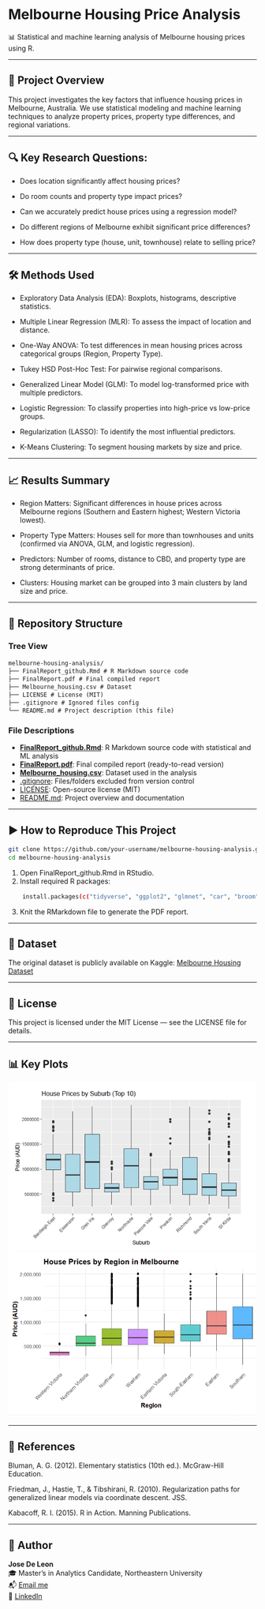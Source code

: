 # Melbourne Housing Price Analysis

📊 Statistical and machine learning analysis of Melbourne housing prices using R.

---

## 📌 Project Overview

This project investigates the key factors that influence housing prices in Melbourne, Australia.
We use statistical modeling and machine learning techniques to analyze property prices, property type differences, and regional variations.

---

## 🔍 Key Research Questions:

- Does location significantly affect housing prices?

- Do room counts and property type impact prices?

- Can we accurately predict house prices using a regression model?

- Do different regions of Melbourne exhibit significant price differences?

- How does property type (house, unit, townhouse) relate to selling price?

---

## 🛠 Methods Used

- Exploratory Data Analysis (EDA): Boxplots, histograms, descriptive statistics.

- Multiple Linear Regression (MLR): To assess the impact of location and distance.

- One-Way ANOVA: To test differences in mean housing prices across categorical groups (Region, Property Type).

- Tukey HSD Post-Hoc Test: For pairwise regional comparisons.

- Generalized Linear Model (GLM): To model log-transformed price with multiple predictors.

- Logistic Regression: To classify properties into high-price vs low-price groups.

- Regularization (LASSO): To identify the most influential predictors.

- K-Means Clustering: To segment housing markets by size and price.

---

## 📈 Results Summary

- Region Matters: Significant differences in house prices across Melbourne regions (Southern and Eastern highest; Western Victoria lowest).

- Property Type Matters: Houses sell for more than townhouses and units (confirmed via ANOVA, GLM, and logistic regression).

- Predictors: Number of rooms, distance to CBD, and property type are strong determinants of price.

- Clusters: Housing market can be grouped into 3 main clusters by land size and price.

---

## 📂 Repository Structure
### Tree View
```
melbourne-housing-analysis/
├── FinalReport_github.Rmd # R Markdown source code
├── FinalReport.pdf # Final compiled report
├── Melbourne_housing.csv # Dataset
├── LICENSE # License (MIT)
├── .gitignore # Ignored files config
└── README.md # Project description (this file)
```

### File Descriptions
- [**FinalReport_github.Rmd**](FinalReport_github.Rmd): R Markdown source code with statistical and ML analysis  
- [**FinalReport.pdf**](FinalReport.pdf): Final compiled report (ready-to-read version)  
- [**Melbourne_housing.csv**](Melbourne_housing.csv): Dataset used in the analysis  
- [.gitignore](.gitignore): Files/folders excluded from version control  
- [LICENSE](LICENSE): Open-source license (MIT)  
- [README.md](README.md): Project overview and documentation  

---

## ▶️ How to Reproduce This Project

```bash
git clone https://github.com/your-username/melbourne-housing-analysis.git
cd melbourne-housing-analysis
```
1. Open FinalReport_github.Rmd in RStudio.
2. Install required R packages:
```bash
    install.packages(c("tidyverse", "ggplot2", "glmnet", "car", "broom"))
```
3. Knit the RMarkdown file to generate the PDF report.

---

## 📌 Dataset
The original dataset is publicly available on Kaggle:
[Melbourne Housing Dataset](https://www.kaggle.com/datasets/ronikmalhotra/melbourne-housing-dataset)

---

## 🔑 License

This project is licensed under the MIT License — see the LICENSE file for details.

---

## 📊 Key Plots

![House Prices by Suburb (Top 10)](plots/house_prices_by_suburb.png)
![House Prices by Region](plots/house_prices_by_region.png)

---

## 📜 References

Bluman, A. G. (2012). Elementary statistics (10th ed.). McGraw-Hill Education.

Friedman, J., Hastie, T., & Tibshirani, R. (2010). Regularization paths for generalized linear models via coordinate descent. JSS.

Kabacoff, R. I. (2015). R in Action. Manning Publications.

---

## 👤 Author  

**Jose De Leon**  
🎓 Master’s in Analytics Candidate, Northeastern University  
📬 [Email me](mailto:j.angel2294@gmail.com)  
🔗 [LinkedIn](https://www.linkedin.com/in/jose-de-leon-analytics/)

